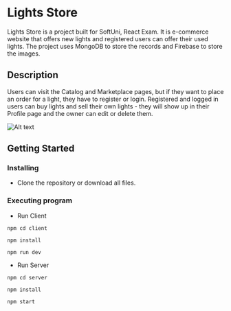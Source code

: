 # Lights Store

Lights Store is a project built for SoftUni, React Exam. It is e-commerce website that offers new lights and registered users can offer their used lights. The project uses MongoDB to store the records and Firebase to store the images.

## Description

Users can visit the Catalog and Marketplace pages, but if they want to place an order for a light, they have to register or login. Registered and logged in users can buy lights and sell their own lights - they will show up in their Profile page and the owner can edit or delete them.

![Alt text](images/logo.png)

## Getting Started

### Installing

* Clone the repository or download all files.

### Executing program
* Run Client
```
npm cd client
```
```
npm install
```
```
npm run dev
```

* Run Server
```
npm cd server
```
```
npm install
```
```
npm start
```
